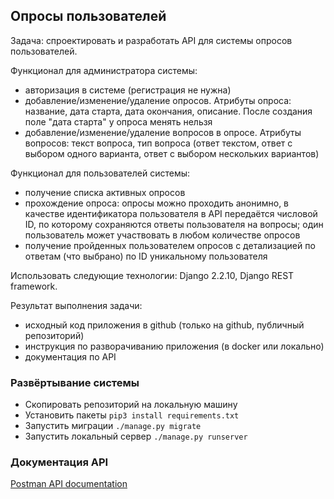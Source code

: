 ## Опросы пользователей
Задача: спроектировать и разработать API для системы опросов пользователей.

Функционал для администратора системы:

- авторизация в системе (регистрация не нужна)
- добавление/изменение/удаление опросов. Атрибуты опроса: название, дата старта, дата окончания, описание. После создания поле "дата старта" у опроса менять нельзя
- добавление/изменение/удаление вопросов в опросе. Атрибуты вопросов: текст вопроса, тип вопроса (ответ текстом, ответ с выбором одного варианта, ответ с выбором нескольких вариантов)

Функционал для пользователей системы:

- получение списка активных опросов
- прохождение опроса: опросы можно проходить анонимно, в качестве идентификатора пользователя в API передаётся числовой ID, по которому сохраняются ответы пользователя на вопросы; один пользователь может участвовать в любом количестве опросов
- получение пройденных пользователем опросов с детализацией по ответам (что выбрано) по ID уникальному пользователя

Использовать следующие технологии: Django 2.2.10, Django REST framework.

Результат выполнения задачи:
- исходный код приложения в github (только на github, публичный репозиторий)
- инструкция по разворачиванию приложения (в docker или локально)
- документация по API


### Развёртывание системы

- Скопировать репозиторий на локальную машину
- Установить пакеты ```pip3 install requirements.txt```
- Запустить миграции ```./manage.py migrate```
- Запустить локальный сервер ```./manage.py runserver```

### Документация API

[Postman API documentation](https://documenter.getpostman.com/view/13151410/U16etmzq)
